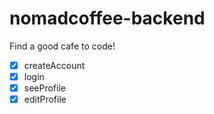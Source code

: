 # nomadcoffee-backend
Find a good cafe to code!

- [x] createAccount  
- [x] login  
- [x] seeProfile  
- [x] editProfile  
